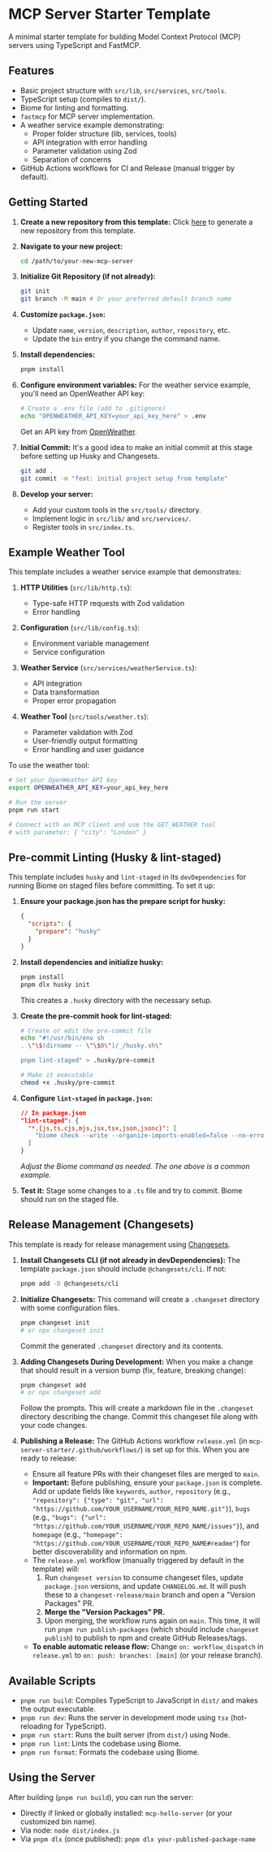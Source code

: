 # MCP Server Starter Template

A minimal starter template for building Model Context Protocol (MCP) servers using TypeScript and FastMCP.

## Features

* Basic project structure with `src/lib`, `src/services`, `src/tools`.
* TypeScript setup (compiles to `dist/`).
* Biome for linting and formatting.
* `fastmcp` for MCP server implementation.
* A weather service example demonstrating:
  * Proper folder structure (lib, services, tools)
  * API integration with error handling
  * Parameter validation using Zod
  * Separation of concerns
* GitHub Actions workflows for CI and Release (manual trigger by default).

## Getting Started

1. **Create a new repository from this template:**
   Click [here](https://github.com/new?template_name=mcp-server-starter&template_owner=IQAIcom) to generate a new repository from this template.

2. **Navigate to your new project:**

    ```bash
    cd /path/to/your-new-mcp-server
    ```

3. **Initialize Git Repository (if not already):**

    ```bash
    git init
    git branch -M main # Or your preferred default branch name
    ```

4. **Customize `package.json`:**
    * Update `name`, `version`, `description`, `author`, `repository`, etc.
    * Update the `bin` entry if you change the command name.

5. **Install dependencies:**

    ```bash
    pnpm install
    ```

6. **Configure environment variables:**
   For the weather service example, you'll need an OpenWeather API key:

   ```bash
   # Create a .env file (add to .gitignore)
   echo "OPENWEATHER_API_KEY=your_api_key_here" > .env
   ```

   Get an API key from [OpenWeather](https://openweathermap.org/api).

7. **Initial Commit:**
    It's a good idea to make an initial commit at this stage before setting up Husky and Changesets.

    ```bash
    git add .
    git commit -m "feat: initial project setup from template"
    ```

8. **Develop your server:**
    * Add your custom tools in the `src/tools/` directory.
    * Implement logic in `src/lib/` and `src/services/`.
    * Register tools in `src/index.ts`.

## Example Weather Tool

This template includes a weather service example that demonstrates:

1. **HTTP Utilities** (`src/lib/http.ts`):
   * Type-safe HTTP requests with Zod validation
   * Error handling

2. **Configuration** (`src/lib/config.ts`):
   * Environment variable management
   * Service configuration

3. **Weather Service** (`src/services/weatherService.ts`):
   * API integration
   * Data transformation
   * Proper error propagation

4. **Weather Tool** (`src/tools/weather.ts`):
   * Parameter validation with Zod
   * User-friendly output formatting
   * Error handling and user guidance

To use the weather tool:

```bash
# Set your OpenWeather API key
export OPENWEATHER_API_KEY=your_api_key_here

# Run the server
pnpm run start

# Connect with an MCP client and use the GET_WEATHER tool
# with parameter: { "city": "London" }
```

## Pre-commit Linting (Husky & lint-staged)

This template includes `husky` and `lint-staged` in its `devDependencies` for running Biome on staged files before committing. To set it up:

1. **Ensure your package.json has the prepare script for husky:**

   ```json
   {
     "scripts": {
       "prepare": "husky"
     }
   }
   ```

2. **Install dependencies and initialize husky:**

   ```bash
   pnpm install
   pnpm dlx husky init
   ```

   This creates a `.husky` directory with the necessary setup.

3. **Create the pre-commit hook for lint-staged:**

   ```bash
   # Create or edit the pre-commit file
   echo "#!/usr/bin/env sh
   . \"\$(dirname -- \"\$0\")/_/husky.sh\"
   
   pnpm lint-staged" > .husky/pre-commit
   
   # Make it executable
   chmod +x .husky/pre-commit

   ```

4. **Configure `lint-staged` in `package.json`:**
   ```json
   // In package.json
   "lint-staged": {
     "*.{js,ts,cjs,mjs,jsx,tsx,json,jsonc}": [
       "biome check --write --organize-imports-enabled=false --no-errors-on-unmatched"
     ]
   }
   ```

   *Adjust the Biome command as needed. The one above is a common example.*

5. **Test it:**
   Stage some changes to a `.ts` file and try to commit. Biome should run on the staged file.

## Release Management (Changesets)

This template is ready for release management using [Changesets](https://github.com/changesets/changesets).

1. **Install Changesets CLI (if not already in devDependencies):**
    The template `package.json` should include `@changesets/cli`. If not:

    ```bash
    pnpm add -D @changesets/cli
    ```

2. **Initialize Changesets:**
    This command will create a `.changeset` directory with some configuration files.

    ```bash
    pnpm changeset init
    # or npx changeset init
    ```

    Commit the generated `.changeset` directory and its contents.

3. **Adding Changesets During Development:**
    When you make a change that should result in a version bump (fix, feature, breaking change):

    ```bash
    pnpm changeset add
    # or npx changeset add
    ```

    Follow the prompts. This will create a markdown file in the `.changeset` directory describing the change.
    Commit this changeset file along with your code changes.

4. **Publishing a Release:**
    The GitHub Actions workflow `release.yml` (in `mcp-server-starter/.github/workflows/`) is set up for this. When you are ready to release:
    * Ensure all feature PRs with their changeset files are merged to `main`.
    * **Important:** Before publishing, ensure your `package.json` is complete. Add or update fields like `keywords`, `author`, `repository` (e.g., `"repository": {"type": "git", "url": "https://github.com/YOUR_USERNAME/YOUR_REPO_NAME.git"}`), `bugs` (e.g., `"bugs": {"url": "https://github.com/YOUR_USERNAME/YOUR_REPO_NAME/issues"}`), and `homepage` (e.g., `"homepage": "https://github.com/YOUR_USERNAME/YOUR_REPO_NAME#readme"`) for better discoverability and information on npm.
    * The `release.yml` workflow (manually triggered by default in the template) will:
        1. Run `changeset version` to consume changeset files, update `package.json` versions, and update `CHANGELOG.md`. It will push these to a `changeset-release/main` branch and open a "Version Packages" PR.
        2. **Merge the "Version Packages" PR.**
        3. Upon merging, the workflow runs again on `main`. This time, it will run `pnpm run publish-packages` (which should include `changeset publish`) to publish to npm and create GitHub Releases/tags.
    * **To enable automatic release flow:** Change `on: workflow_dispatch` in `release.yml` to `on: push: branches: [main]` (or your release branch).

## Available Scripts

* `pnpm run build`: Compiles TypeScript to JavaScript in `dist/` and makes the output executable.
* `pnpm run dev`: Runs the server in development mode using `tsx` (hot-reloading for TypeScript).
* `pnpm run start`: Runs the built server (from `dist/`) using Node.
* `pnpm run lint`: Lints the codebase using Biome.
* `pnpm run format`: Formats the codebase using Biome.

## Using the Server

After building (`pnpm run build`), you can run the server:

* Directly if linked or globally installed: `mcp-hello-server` (or your customized bin name).
* Via node: `node dist/index.js`
* Via `pnpm dlx` (once published): `pnpm dlx your-published-package-name`
